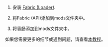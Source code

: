 1. 安装 <a href="https://fabricmc.net/use/installer/" target="_blank" rel="nofollow noopener">Fabric (Loader)</a>.

2. 将Fabric (API)添加到mods文件夹中。

3. 将香肠添加到mods文件夹中。

如果您需要更多的细节或遇到问题，请查看[本教程](/tutorials/how-to-install/wurst-7/)。